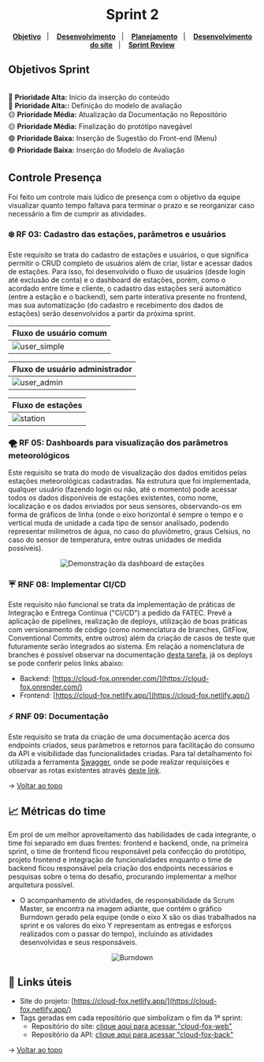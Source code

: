 <span id="topo">

<h1 align="center">Sprint 2</h1>
<p>
</p>

<p align="center">
    <a href="#objetivos"><b>Objetivo</b></a> &nbsp |&nbsp &nbsp
    <a href="#desenvolvimento"><b>Desenvolvimento</b></a> &nbsp |&nbsp &nbsp
    <a href="#planejamento"><b>Planejamento</b></a> &nbsp |&nbsp &nbsp
    <a href="#desenvolvimentosite"><b>Desenvolvimento do site</b></a> &nbsp |&nbsp &nbsp
    <a href="#sprintreview"><b>Sprint Review</b></a>
</p>
    
<h2>Objetivos Sprint</h2>


<br>🔴 **Prioridade Alta:** Início da inserção do conteúdo
<br>🔴 **Prioridade Alta::** Definição do modelo de avaliação
<br>🟡 **Prioridade Média:** Atualização da Documentação no Repositório
<br>🟡 **Prioridade Média:** Finalização do protótipo navegável
<br>🟢 **Prioridade Baixa:** Inserção de Sugestão do Front-end (Menu)
<br>🟢 **Prioridade Baixa:** Inserção do Modelo de Avaliação

<span id="entregas">
        
## Controle Presença
Foi feito um controle mais lúdico de presença com o objetivo da equipe visualizar quanto tempo faltava para terminar o prazo e se reorganizar caso necessário a fim de cumprir as atividades.



### ❄️ RF 03: Cadastro das estações, parâmetros e usuários

Este requisito se trata do cadastro de estações e usuários, o que significa permitir o CRUD completo de usuários além de criar, listar e acessar dados de estações. Para isso, foi desenvolvido o fluxo de usuários (desde login até exclusão de conta) e o dashboard de estações, porém, como o acordado entre time e cliente, o cadastro das estações será automático (entre a estação e o backend), sem parte interativa presente no frontend, mas sua automatização (do cadastro e recebimento dos dados de estações) serão desenvolvidos a partir da próxima sprint.

<div align="center">

| Fluxo de usuário comum                                                                                                | 
| :-------------------------------------------------------------------------------------------------------------------- |
| ![user_simple](https://user-images.githubusercontent.com/69374340/190942583-50d5ea43-d5a7-4ee2-a57c-7874c0b18f6d.gif) |

| Fluxo de usuário administrador                            |
| :-------------------------------------------------------- |
| ![user_admin](./user_admin.gif) |

| Fluxo de estações                  |
| :--------------------------------- |
| ![station](./station.gif) |

</div>

### 🌪 RF 05: Dashboards para visualização dos parâmetros meteorológicos

Este requisito se trata do modo de visualização dos dados emitidos pelas estações meteorológicas cadastradas. Na estrutura que foi implementada, qualquer usuário (fazendo login ou não, até o momento) pode acessar todos os dados disponíveis de estações existentes, como nome, localização e os dados enviados por seus sensores, observando-os em forma de gráficos de linha (onde o eixo horizontal é sempre o tempo e o vertical muda de unidade a cada tipo de sensor analisado, podendo representar milímetros de água, no caso do pluviômetro, graus Celsius, no caso do sensor de temperatura, entre outras unidades de medida possíveis).

<div align="center"><img src="https://user-images.githubusercontent.com/69374340/190942988-3b7975c7-95ab-4ff4-b2da-7840ffe30f0a.png" alt="Demonstração da dashboard de estações"></img></div>

### ☔️ RNF 08: Implementar CI/CD

Este requisito não funcional se trata da implementação de práticas de Integração e Entrega Contínua ("CI/CD") a pedido da FATEC. Prevê a aplicação de pipelines, realização de deploys, utilização de boas práticas com versionamento de código (como nomenclatura de branches, GitFlow, Conventional Commits, entre outros) além da criação de casos de teste que futuramente serão integrados ao sistema. Em relação a nomenclatura de branches é possível observar na documentação [desta tarefa](https://github.com/The-Bugger-Ducks/cloud-fox-documentation/issues/9), já os deploys se pode conferir pelos links abaixo:

- Backend: [https://cloud-fox.onrender.com/](https://cloud-fox.onrender.com/)
- Frontend: [https://cloud-fox.netlify.app/](https://cloud-fox.netlify.app/)

### ⚡️ RNF 09: Documentação

Este requisito se trata da criação de uma documentação acerca dos endpoints criados, seus parâmetros e retornos para facilitação do consumo da API e visibilidade das funcionalidades criadas. Para tal detalhamento foi utilizada a ferramenta [Swagger](https://swagger.io/), onde se pode realizar requisições e observar as rotas existentes através [deste link](https://cloud-fox.onrender.com/api-docs/#/).

→ [Voltar ao topo](#topo)

<span id="metricas">
    
## :chart_with_upwards_trend: Métricas do time
Em prol de um melhor aproveitamento das habilidades de cada integrante, o time foi separado em duas frentes: frontend e backend, onde, na primeira sprint, o time de frontend ficou responsável pela confecção do protótipo, projeto frontend e integração de funcionalidades enquanto o time de backend ficou responsável pela criação dos endpoints necessários e pesquisas sobre o tema do desafio, procurando implementar a melhor arquitetura possível. 
- O acompanhamento de atividades, de responsabilidade da Scrum Master, se encontra na imagem adiante, que contém o gráfico Burndown gerado pela equipe (onde o eixo X são os dias trabalhados na sprint e os valores do eixo Y representam as entregas e esforços realizados com o passar do tempo), incluindo as atividades desenvolvidas e seus responsáveis.
    
<div align="center">
    
![Burndown](https://user-images.githubusercontent.com/69374340/190932337-40f6e8a8-0b5c-4139-8083-0108c77fad6e.png)
</div>
    
<span id="links">
    
## :link: Links úteis

- Site do projeto: [https://cloud-fox.netlify.app/](https://cloud-fox.netlify.app/)
- Tags geradas em cada repositório que simbolizam o fim da 1ª sprint:
  - Repositório do site: [clique aqui para acessar "cloud-fox-web"](https://github.com/The-Bugger-Ducks/cloud-fox-web)
  - Repositório da API: [clique aqui para acessar "cloud-fox-back"](https://github.com/The-Bugger-Ducks/cloud-fox-back)

→ [Voltar ao topo](#topo)

